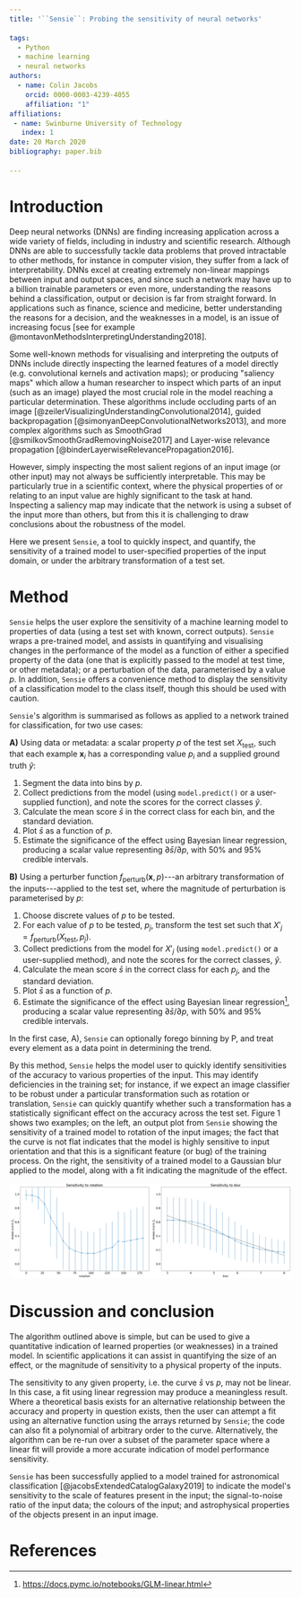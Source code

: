 ```yaml
---
title: '``Sensie``: Probing the sensitivity of neural networks'

tags:
  - Python
  - machine learning
  - neural networks
authors:
  - name: Colin Jacobs
    orcid: 0000-0003-4239-4055
    affiliation: "1" 
affiliations:
 - name: Swinburne University of Technology
   index: 1
date: 20 March 2020
bibliography: paper.bib

---
```


# Introduction 

Deep neural networks (DNNs) are finding increasing application across a wide variety of fields, including in industry and scientific research. Although DNNs are able to successfully tackle data problems that proved intractable to other methods, for instance in computer vision, they suffer from a lack of interpretability. DNNs excel at creating extremely non-linear mappings between input and output spaces, and since such a network may have up to a billion trainable parameters or even more, understanding the reasons behind a classification, output or decision is far from straight forward. In applications such as finance, science and medicine, better understanding the reasons for a decision, and the weaknesses in a model, is an issue of increasing focus [see for example @montavonMethodsInterpretingUnderstanding2018].

Some well-known methods for visualising and interpreting the outputs of DNNs include directly inspecting the learned features of a model directly (e.g. convolutional kernels and activation maps); or producing "saliency maps" which allow a human researcher to inspect which parts of an input (such as an image) played the most crucial role in the model reaching a particular determination. These algorithms include occluding parts of an image [@zeilerVisualizingUnderstandingConvolutional2014], guided backpropagation [@simonyanDeepConvolutionalNetworks2013], and more complex algorithms such as SmoothGrad [@smilkovSmoothGradRemovingNoise2017] and Layer-wise relevance propagation [@binderLayerwiseRelevancePropagation2016].

However, simply inspecting the most salient regions of an input image (or other input) may not always be sufficiently interpretable. This may be particularly true in a scientific context, where the physical properties of or relating to an input value are highly significant to the task at hand. Inspecting a saliency map may indicate that the network is using a subset of the input more than others, but from this it is challenging to draw conclusions about the robustness of the model. 

Here we present ``Sensie``, a tool to quickly inspect, and quantify, the sensitivity of a trained model to user-specified properties of the input domain, or under the arbitrary transformation of a test set.

# Method

``Sensie`` helps the user explore the sensitivity of a machine learning model to properties of data (using a test set with known, correct outputs). ``Sensie`` wraps a pre-trained model, and assists in quantifying and visualising changes in the performance of the model as a function of either a specified property of the data (one that is explicitly passed to the model at test time, or other metadata); or a perturbation of the data, parameterised by a value *p*. In addition, ``Sensie`` offers a convenience method to display the sensitivity of a classification model to the class itself, though this should be used with caution.

``Sensie``'s algorithm is summarised as follows as applied to a network trained for classification, for two use cases:

**A)** Using data or metadata: a scalar property $p$ of the test set $X_{\textrm{test}}$, such that each example $\boldsymbol{x}_i$ has a corresponding value $p_i$ and a supplied ground truth $\hat{y}$:

1. Segment the data into bins by $p$.
2. Collect predictions from the model (using ``model.predict()`` or a user-supplied function), and note the scores for the correct classes $\hat{y}$.
3. Calculate the mean score $\bar{s}$ in the correct class for each bin, and the standard deviation.
4. Plot $\bar{s}$ as a function of $p$.
5. Estimate the significance of the effect using Bayesian linear regression, producing a scalar value representing $\partial \bar{s}/\partial p$, with 50% and 95% credible intervals.

**B)** Using a perturber function $f_{\textrm{perturb}}(\boldsymbol{x}, p)$---an arbitrary transformation of the inputs---applied to the test set, where the magnitude of perturbation is parameterised by $p$:

1. Choose discrete values of $p$ to be tested.
2. For each value of $p$ to be tested, $p_j$, transform the test set such that $X'_j = f_{\textrm{perturb}}(X_\textrm{test}, p_j)$.
3. Collect predictions from the model for $X'_j$ (using ``model.predict()`` or a user-supplied method), and note the scores for the correct classes, $\hat{y}$.
4. Calculate the mean score $\bar{s}$ in the correct class for each $p_j$, and the standard deviation.
5. Plot $\bar{s}$ as a function of $p$.
6. Estimate the significance of the effect using Bayesian linear regression[^bayesian], producing a scalar value representing $\partial \bar{s}/\partial p$, with 50% and 95% credible intervals.

In the first case, A), ``Sensie`` can optionally forego binning by P, and treat every element as a data point in determining the trend.

By this method, ``Sensie`` helps the model user to quickly identify sensitivities of the accuracy to various properties of the input. This may identify deficiencies in the training set; for instance, if we expect an image classifier to be robust under a particular transformation such as rotation or translation, ``Sensie`` can quickly quantify whether such a transformation has a statistically significant effect on the accuracy across the test set. Figure 1 shows two examples; on the left, an output plot from ``Sensie`` showing the sensitivity of a trained model to rotation of the input images; the fact that the curve is not flat indicates that the model is highly sensitive to input orientation and that this is a significant feature (or bug) of the training process. On the right, the sensitivity of a trained model to a Gaussian blur applied to the model, along with a fit indicating the magnitude of the effect.

![Left: Output from ``Sensie`` for a model trained to recognise handwritten digits, testing model sensitivity to rotation. Error bars show the standard deviation for the mean ground-truth-class score. Right: Sensitivity of a model to a property of the input data, showing a fit to a significant region.](sensie_examples.png)

# Discussion and conclusion

The algorithm outlined above is simple, but can be used to give a quantitative indication of learned properties (or weaknesses) in a trained model. In scientific applications it can assist in quantifying the size of an effect, or the magnitude of sensitivity to a physical property of the inputs.

The sensitivity to any given property, i.e. the curve $\bar{s}$ vs $p$, may not be linear. In this case, a fit using linear regression may produce a meaningless result. Where a theoretical basis exists for an alternative relationship between the accuracy and property in question exists, then the user can attempt a fit using an alternative function using the arrays returned by ``Sensie``; the code can also fit a polynomial of arbitrary order to the curve. Alternatively, the algorithm can be re-run over a subset of the parameter space where a linear fit will provide a more accurate indication of model performance sensitivity.

``Sensie`` has been successfully applied to a model trained for astronomical classification [@jacobsExtendedCatalogGalaxy2019] to indicate the model's sensitivity to the scale of features present in the input; the signal-to-noise ratio of the input data; the colours of the input; and astrophysical properties of the objects present in an input image.

# References

[^bayesian]: https://docs.pymc.io/notebooks/GLM-linear.html
